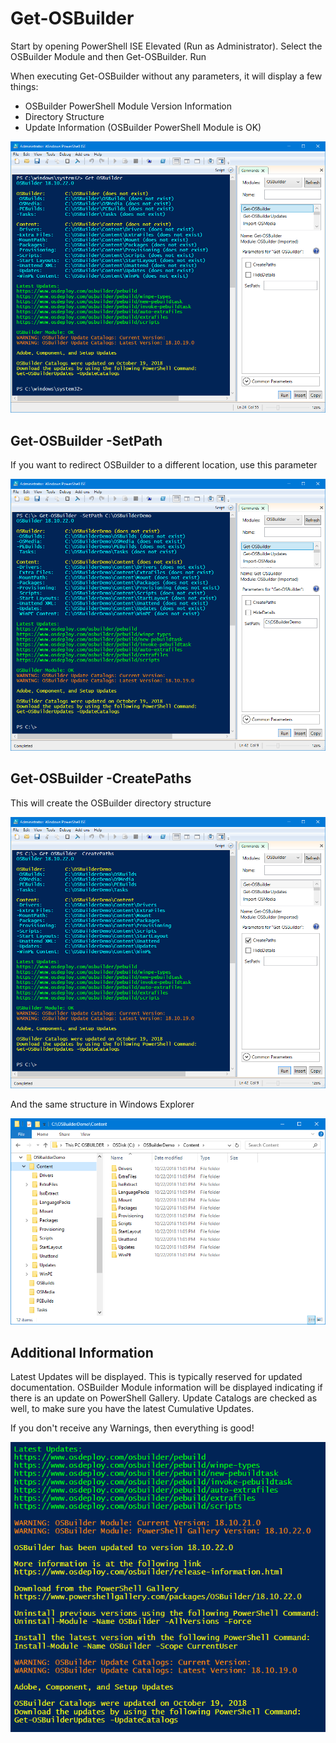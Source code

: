 # Get-OSBuilder

Start by opening PowerShell ISE Elevated \(Run as Administrator\). Select the OSBuilder Module and then Get-OSBuilder.  Run

When executing Get-OSBuilder without any parameters, it will display a few things:

* OSBuilder PowerShell Module Version Information
* Directory Structure
* Update Information \(OSBuilder PowerShell Module is OK\)

![](../../../.gitbook/assets/2018-10-22_23-03-38.png)

## Get-OSBuilder -SetPath

If you want to redirect OSBuilder to a different location, use this parameter

![](../../../.gitbook/assets/2018-10-22_23-05-09.png)

## Get-OSBuilder -CreatePaths

This will create the OSBuilder directory structure

![](../../../.gitbook/assets/2018-10-22_23-05-59.png)

And the same structure in Windows Explorer

![](../../../.gitbook/assets/2018-10-22_23-07-13.png)

## Additional Information

Latest Updates will be displayed.  This is typically reserved for updated documentation.  OSBuilder Module information will be displayed indicating if there is an update on PowerShell Gallery.  Update Catalogs are checked as well, to make sure you have the latest Cumulative Updates.

If you don't receive any Warnings, then everything is good!

![](../../../.gitbook/assets/2018-10-22_23-10-39.png)



